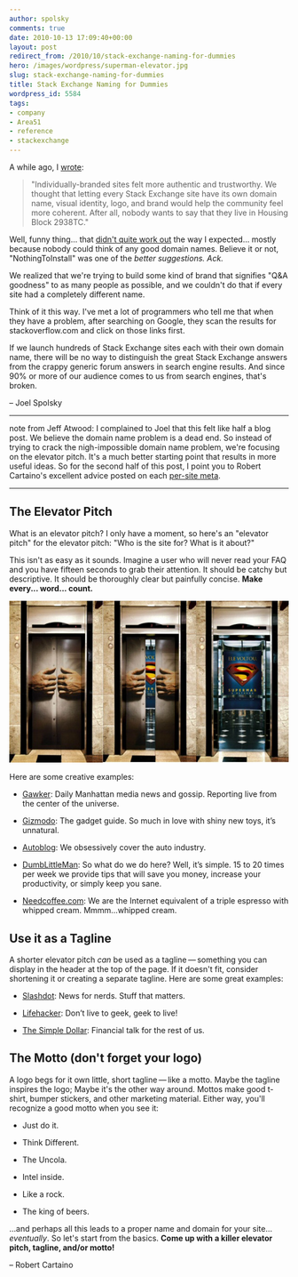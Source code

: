 ```yaml
---
author: spolsky
comments: true
date: 2010-10-13 17:09:40+00:00
layout: post
redirect_from: /2010/10/stack-exchange-naming-for-dummies
hero: /images/wordpress/superman-elevator.jpg
slug: stack-exchange-naming-for-dummies
title: Stack Exchange Naming for Dummies
wordpress_id: 5584
tags:
- company
- Area51
- reference
- stackexchange
---
```


A while ago, I [wrote](http://blog.stackoverflow.com/2010/07/domain-names/):


<blockquote>"Individually-branded sites felt more authentic and trustworthy. We thought that letting every Stack Exchange site have its own domain name, visual identity, logo, and brand would help the community feel more coherent. After all, nobody wants to say that they live in Housing Block 2938TC."</blockquote>


Well, funny thing... that [didn't quite work out](http://blog.stackoverflow.com/2010/10/domain-names-the-wrong-question/) the way I expected... mostly because nobody could think of any good domain names. Believe it or not, "NothingToInstall" was one of the _better suggestions. Ack._

We realized that we're trying to build some kind of brand that signifies "Q&A goodness" to as many people as possible, and we couldn't do that if every site had a completely different name.

Think of it this way. I've met a lot of programmers who tell me that when they have a problem, after searching on Google, they scan the results for stackoverflow.com and click on those links first.

If we launch hundreds of Stack Exchange sites each with their own domain name, there will be no way to distinguish the great Stack Exchange answers from the crappy generic forum answers in search engine results. And since 90% or more of our audience comes to us from search engines, that's broken.


– Joel Spolsky





* * *




note from Jeff Atwood: I complained to Joel that this felt like half a blog post. We believe the domain name problem is a dead end. So instead of trying to crack the nigh-impossible domain name problem, we're focusing on the elevator pitch. It's a much better starting point that results in more useful ideas. So for the second half of this post, I point you to Robert Cartaino's excellent advice posted on each [per-site meta](http://blog.stackoverflow.com/2010/07/new-per-site-metas/).





* * *




## The Elevator Pitch


What is an elevator pitch? I only have a moment, so here's an "elevator pitch" for the elevator pitch: "Who is the site for? What is it about?"

This isn't as easy as it sounds. Imagine a user who will never read your FAQ and you have fifteen seconds to grab their attention. It should be catchy but descriptive. It should be thoroughly clear but painfully concise. **Make every... word... count.**

![](/images/wordpress/superman-elevator.jpg)

Here are some creative examples:



	
  * [Gawker](http://gawker.com/): Daily Manhattan media news and gossip. Reporting live from the center of the universe.

	
  * [Gizmodo](http://gizmodo.com/): The gadget guide. So much in love with shiny new toys, it’s unnatural.

	
  * [Autoblog](http://www.autoblog.com/): We obsessively cover the auto industry.

	
  * [DumbLittleMan](http://www.dumblittleman.com/): So what do we do here? Well, it’s simple. 15 to 20 times per week we provide tips that will save you money, increase your productivity, or simply keep you sane.

	
  * [Needcoffee.com](http://www.needcoffee.com/): We are the Internet equivalent of a triple espresso with whipped cream. Mmmm…whipped cream.




## Use it as a Tagline


A shorter elevator pitch _can_ be used as a tagline — something you can display in the header at the top of the page. If it doesn't fit, consider shortening it or creating a separate tagline. Here are some great examples:



	
  * [Slashdot](http://slashdot.org/): News for nerds. Stuff that matters.

	
  * [Lifehacker](http://www.lifehacker.com/): Don’t live to geek, geek to live!

	
  * [The Simple Dollar](http://www.thesimpledollar.com/): Financial talk for the rest of us.




## The Motto (don't forget your logo)


A logo begs for it own little, short tagline — like a motto. Maybe the tagline inspires the logo; Maybe it's the other way around. Mottos make good t-shirt, bumper stickers, and other marketing material. Either way, you'll recognize a good motto when you see it:



	
  * Just do it.

	
  * Think Different.

	
  * The Uncola.

	
  * Intel inside.

	
  * Like a rock.

	
  * The king of beers.


…and perhaps all this leads to a proper name and domain for your site… _eventually_. So let's start from the basics. **Come up with a killer elevator pitch, tagline, and/or motto!**


– Robert Cartaino
